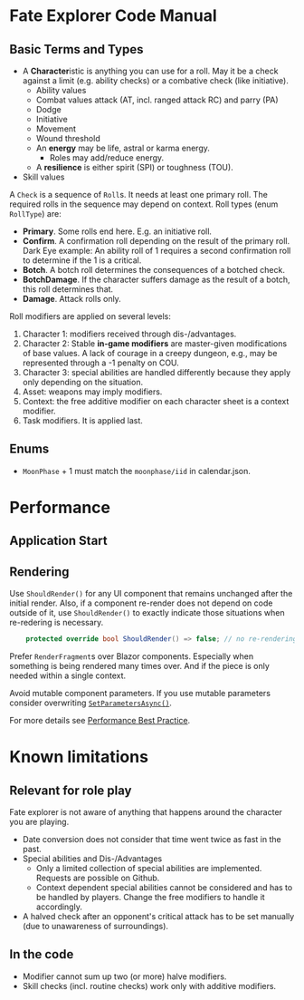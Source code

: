 # Fate Explorer Code Manual


## Basic Terms and Types

* A **Character**istic is anything you can use for a roll. May it be a check against a limit (e.g. ability checks) or a combative check (like initiative).
  * Ability values
  * Combat values attack (AT, incl. ranged attack RC) and parry (PA)
  * Dodge
  * Initiative
  * Movement
  * Wound threshold
  * An **energy** may be life, astral or karma energy.
    * Roles may add/reduce energy.
  * A **resilience** is either spirit (SPI) or toughness (TOU).
* Skill values


A `Check` is a sequence of `Roll`s. It needs at least one primary roll. The required rolls in the sequence may depend on context. Roll types (enum `RollType`) are:

* **Primary**. Some rolls end here. E.g. an initiative roll.
* **Confirm**. A confirmation roll depending on the result of the primary roll. Dark Eye example: An ability roll of 1 requires a second confirmation roll to determine if the 1 is a critical.
* **Botch**. A botch roll determines the consequences of a botched check.
* **BotchDamage**. If the character suffers damage as the result of a botch, this roll determines that.
* **Damage**. Attack rolls only.


Roll modifiers are applied on several levels:

1. Character 1: modifiers received through dis-/advantages.
2. Character 2: Stable **in-game modifiers** are master-given modifications of base values. A lack of courage in a creepy dungeon, e.g., may be represented through a -1 penalty on COU.
3. Character 3: special abilities are handled differently because they apply only depending on the situation.
4. Asset: weapons may imply modifiers.
5. Context: the free additive modifier on each character sheet is a context modifier.
6. Task modifiers. It is applied last.


## Enums

* `MoonPhase` + 1 must match the `moonphase/iid` in calendar.json.


# Performance

## Application Start

## Rendering

Use `ShouldRender()` for any UI component that remains unchanged after the initial render. Also, if a component re-render does not depend on code outside of it, use `ShouldRender()` to exactly indicate those situations when re-redering is necessary.

```cs
    protected override bool ShouldRender() => false; // no re-rendering after initialization
```

Prefer `RenderFragment`s over Blazor components. Especially when something is being rendered many times over. And if the piece is only needed within a single context.

Avoid mutable component parameters. If you use mutable parameters consider overwriting [`SetParametersAsync()`](https://learn.microsoft.com/en-us/aspnet/core/blazor/performance?view=aspnetcore-3.1#implement-setparametersasync-manually).

For more details see [Performance Best Practice](https://learn.microsoft.com/en-us/aspnet/core/blazor/performance?view=aspnetcore-3.1).


# Known limitations

## Relevant for role play

Fate explorer is not aware of anything that happens around the character you are playing.

* Date conversion does not consider that time went twice as fast in the past.
* Special abilities and Dis-/Advantages
  * Only a limited collection of special abilities are implemented. Requests are possible on Github.
  * Context dependent special abilities cannot be considered and has to be handled by players. Change the free modifiers to handle it accordingly.
*  A halved check after an opponent's critical attack has to be set manually (due to unawareness of surroundings).



## In the code

* Modifier cannot sum up two (or more) halve modifiers.
* Skill checks (incl. routine checks) work only with additive modifiers.
